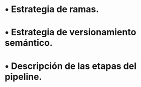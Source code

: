# • Estrategia de ramas.
# • Estrategia de versionamiento semántico.
# • Descripción de las etapas del pipeline.
